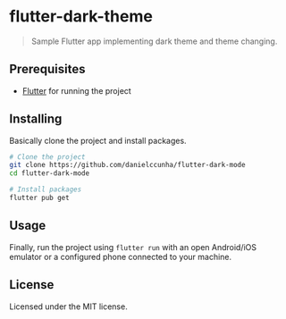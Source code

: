 # flutter-dark-theme

> Sample Flutter app implementing dark theme and theme changing.

## Prerequisites

- [Flutter](https://flutter.dev/) for running the project

## Installing

Basically clone the project and install packages.

```sh
# Clone the project
git clone https://github.com/danielccunha/flutter-dark-mode
cd flutter-dark-mode

# Install packages
flutter pub get
```

## Usage

Finally, run the project using `flutter run` with an open Android/iOS emulator or a configured phone connected to your machine.

## License

Licensed under the MIT license.

